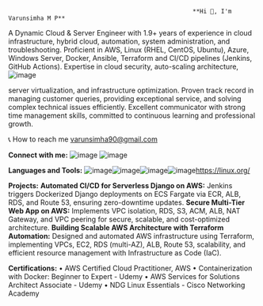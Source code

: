                                                         **Hi 👋, I'm Varunsimha M P**
                                                                       
A Dynamic Cloud & Server Engineer with 1.9+ years of experience in cloud infrastructure, hybrid cloud, automation, system 
administration, and troubleshooting. Proficient in AWS, Linux (RHEL, CentOS, Ubuntu), Azure, Windows Server, Docker, 
Ansible, Terraform and CI/CD pipelines (Jenkins, GitHub Actions). Expertise in cloud security, auto-scaling architecture,  ![image](https://github.com/user-attachments/assets/262f8ee9-8a0a-497f-93df-e062b7871288)

server virtualization, and infrastructure optimization. Proven track record in managing customer queries, providing 
exceptional service, and solving complex technical issues efficiently. Excellent communicator with strong time 
management skills, committed to continuous learning and professional growth. 

📞 How to reach me varunsimha90@gmail.com

**Connect with me:**
![image](https://github.com/user-attachments/assets/14e0ea15-0b71-4486-a53c-c7f3847cc14f) ![image](https://github.com/user-attachments/assets/b1b6fd29-a0e2-4356-8d9e-a82517d98241)

**Languages and Tools:**
![image](https://github.com/user-attachments/assets/875ff9d4-9aa7-436e-919c-0694068e28f2)![image](https://github.com/user-attachments/assets/0e06df0b-0414-4443-8c6a-2eeed5f4fa01)![image](https://github.com/user-attachments/assets/43b751ac-e741-4f12-abf9-accec44dd872)![image](https://github.com/user-attachments/assets/150c390f-d887-4d07-9fde-e7c28ed96b01)https://linux.org/

**Projects:**
**Automated CI/CD for Serverless Django on AWS:** Jenkins triggers Dockerized Django deployments on ECS Fargate via ECR, ALB, RDS, and Route 53, ensuring zero-downtime updates.
**Secure Multi-Tier Web App on AWS:** Implements VPC isolation, RDS, S3, ACM, ALB, NAT Gateway, and VPC peering for secure, scalable, and cost-optimized architecture.
**Building Scalable AWS Architecture with Terraform Automation:** Designed and automated AWS infrastructure using Terraform, implementing VPCs, EC2, RDS (multi-AZ), ALB, Route 53, scalability, and efficient resource management with Infrastructure as Code (IaC).

**Certifications:**
• AWS Certified Cloud Practitioner, AWS 
• Containerization with Docker: Beginner to Expert - Udemy 
• AWS Services for Solutions Architect Associate - Udemy 
• NDG Linux Essentials - Cisco Networking Academy 
